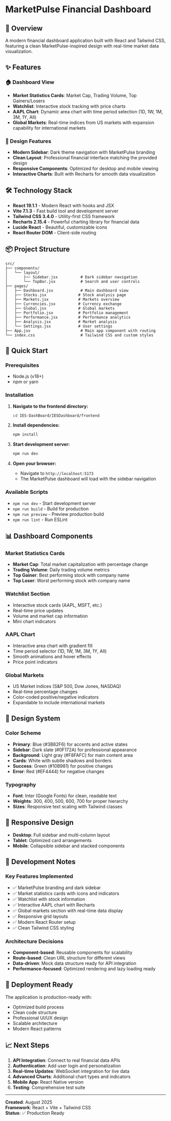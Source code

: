 # MarketPulse Financial Dashboard

## 🎯 Overview

A modern financial dashboard application built with React and Tailwind CSS, featuring a clean MarketPulse-inspired design with real-time market data visualization.

## ✨ Features

### 🏠 Dashboard View
- **Market Statistics Cards**: Market Cap, Trading Volume, Top Gainers/Losers
- **Watchlist**: Interactive stock tracking with price charts
- **AAPL Chart**: Dynamic area chart with time period selection (1D, 1W, 1M, 3M, 1Y, All)
- **Global Markets**: Real-time indices from US markets with expansion capability for international markets

### 🎨 Design Features
- **Modern Sidebar**: Dark theme navigation with MarketPulse branding
- **Clean Layout**: Professional financial interface matching the provided design
- **Responsive Components**: Optimized for desktop and mobile viewing
- **Interactive Charts**: Built with Recharts for smooth data visualization

## 🛠 Technology Stack

- **React 19.1.1** - Modern React with hooks and JSX
- **Vite 7.1.3** - Fast build tool and development server
- **Tailwind CSS 3.4.0** - Utility-first CSS framework
- **Recharts 2.15.4** - Powerful charting library for financial data
- **Lucide React** - Beautiful, customizable icons
- **React Router DOM** - Client-side routing

## 📦 Project Structure

```
src/
├── components/
│   └── layout/
│       ├── Sidebar.jsx          # Dark sidebar navigation
│       └── TopBar.jsx           # Search and user controls
├── pages/
│   ├── Dashboard.jsx            # Main dashboard view
│   ├── Stocks.jsx              # Stock analysis page
│   ├── Markets.jsx             # Markets overview
│   ├── Currencies.jsx          # Currency exchange
│   ├── Global.jsx              # Global markets
│   ├── Portfolio.jsx           # Portfolio management
│   ├── Performance.jsx         # Performance analytics
│   ├── Analysis.jsx            # Market analysis
│   └── Settings.jsx            # User settings
├── App.jsx                      # Main app component with routing
└── index.css                    # Tailwind CSS and custom styles
```

## 🚀 Quick Start

### Prerequisites
- Node.js (v18+)
- npm or yarn

### Installation
1. **Navigate to the frontend directory:**
   ```bash
   cd IES-DashBoard/IESDashboard/frontend
   ```

2. **Install dependencies:**
   ```bash
   npm install
   ```

3. **Start development server:**
   ```bash
   npm run dev
   ```

4. **Open your browser:**
   - Navigate to `http://localhost:5173`
   - The MarketPulse dashboard will load with the sidebar navigation

### Available Scripts
- `npm run dev` - Start development server
- `npm run build` - Build for production
- `npm run preview` - Preview production build
- `npm run lint` - Run ESLint

## 📊 Dashboard Components

### Market Statistics Cards
- **Market Cap**: Total market capitalization with percentage change
- **Trading Volume**: Daily trading volume metrics
- **Top Gainer**: Best performing stock with company name
- **Top Loser**: Worst performing stock with company name

### Watchlist Section
- Interactive stock cards (AAPL, MSFT, etc.)
- Real-time price updates
- Volume and market cap information
- Mini chart indicators

### AAPL Chart
- Interactive area chart with gradient fill
- Time period selector (1D, 1W, 1M, 3M, 1Y, All)
- Smooth animations and hover effects
- Price point indicators

### Global Markets
- US Market indices (S&P 500, Dow Jones, NASDAQ)
- Real-time percentage changes
- Color-coded positive/negative indicators
- Expandable to include international markets

## 🎨 Design System

### Color Scheme
- **Primary**: Blue (#3B82F6) for accents and active states
- **Sidebar**: Dark slate (#0F172A) for professional appearance
- **Background**: Light gray (#F8FAFC) for main content area
- **Cards**: White with subtle shadows and borders
- **Success**: Green (#10B981) for positive changes
- **Error**: Red (#EF4444) for negative changes

### Typography
- **Font**: Inter (Google Fonts) for clean, readable text
- **Weights**: 300, 400, 500, 600, 700 for proper hierarchy
- **Sizes**: Responsive text scaling with Tailwind classes

## 📱 Responsive Design

- **Desktop**: Full sidebar and multi-column layout
- **Tablet**: Optimized card arrangements
- **Mobile**: Collapsible sidebar and stacked components

## 🔧 Development Notes

### Key Features Implemented
- ✅ MarketPulse branding and dark sidebar
- ✅ Market statistics cards with icons and indicators
- ✅ Watchlist with stock information
- ✅ Interactive AAPL chart with Recharts
- ✅ Global markets section with real-time data display
- ✅ Responsive grid layouts
- ✅ Modern React Router setup
- ✅ Clean Tailwind CSS styling

### Architecture Decisions
- **Component-based**: Reusable components for scalability
- **Route-based**: Clean URL structure for different views
- **Data-driven**: Mock data structure ready for API integration
- **Performance-focused**: Optimized rendering and lazy loading ready

## 🚀 Deployment Ready

The application is production-ready with:
- Optimized build process
- Clean code structure
- Professional UI/UX design
- Scalable architecture
- Modern React patterns

## 📈 Next Steps

1. **API Integration**: Connect to real financial data APIs
2. **Authentication**: Add user login and personalization
3. **Real-time Updates**: WebSocket integration for live data
4. **Advanced Charts**: Additional chart types and indicators
5. **Mobile App**: React Native version
6. **Testing**: Comprehensive test suite

---

**Created**: August 2025  
**Framework**: React + Vite + Tailwind CSS  
**Status**: ✅ Production Ready
